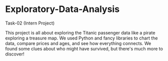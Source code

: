 # Exploratory-Data-Analysis
Task-02 (Intern Project)

This project is all about exploring the Titanic passenger data like a pirate exploring a treasure map. We used Python and fancy libraries to chart the data, compare prices and ages, and see how everything connects. We found some clues about who might have survived, but there's much more to discover! ️

